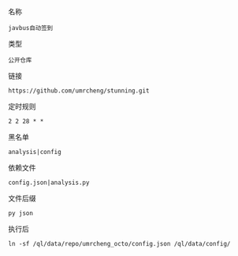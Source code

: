 名称

```
javbus自动签到
```

类型

```
公开仓库
```

链接

```
https://github.com/umrcheng/stunning.git
```

定时规则

```
2 2 28 * *
```

黑名单

```
analysis|config
```

依赖文件

```
config.json|analysis.py
```

文件后缀

```
py json
```

执行后

```
ln -sf /ql/data/repo/umrcheng_octo/config.json /ql/data/config/
```

